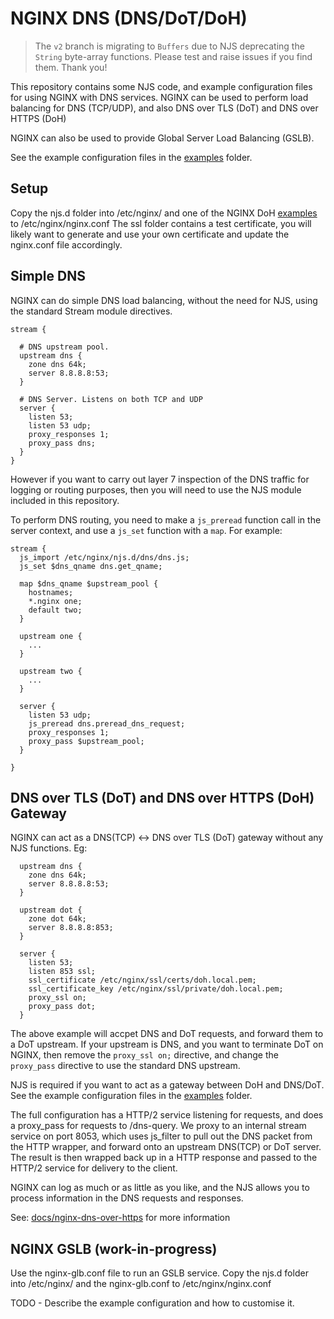 # NGINX DNS (DNS/DoT/DoH)

> The `v2` branch is migrating to `Buffers` due to NJS deprecating the `String` byte-array functions.
> Please test and raise issues if you find them. Thank you!

This repository contains some NJS code, and example configuration files for using NGINX with DNS services.
NGINX can be used to perform load balancing for DNS (TCP/UDP), and also DNS over TLS (DoT) and DNS over HTTPS (DoH)

NGINX can also be used to provide Global Server Load Balancing (GSLB).

See the example configuration files in the [examples](examples) folder.

## Setup
Copy the njs.d folder into /etc/nginx/ and one of the NGINX DoH [examples](examples) to /etc/nginx/nginx.conf
The ssl folder contains a test certificate, you will likely want to generate and use your own certificate and update the nginx.conf file accordingly.

## Simple DNS
NGINX can do simple DNS load balancing, without the need for NJS, using the standard Stream module directives.
```
stream {

  # DNS upstream pool.
  upstream dns {
    zone dns 64k;
    server 8.8.8.8:53;
  }

  # DNS Server. Listens on both TCP and UDP
  server {
    listen 53;
    listen 53 udp;
    proxy_responses 1;
    proxy_pass dns;
  }
}
```

However if you want to carry out layer 7 inspection of the DNS traffic for logging or routing purposes, then you will need to use the NJS module
included in this repository. 

To perform DNS routing, you need to make a `js_preread` function call in the server context, and use a `js_set` function with a `map`.
For example:
```
stream {
  js_import /etc/nginx/njs.d/dns/dns.js;
  js_set $dns_qname dns.get_qname;

  map $dns_qname $upstream_pool {
    hostnames;
    *.nginx one;
    default two;
  }

  upstream one {
    ...
  }

  upstream two {
    ...
  }

  server {
    listen 53 udp;
    js_preread dns.preread_dns_request;
    proxy_responses 1;
    proxy_pass $upstream_pool;
  }

}
```

## DNS over TLS (DoT) and DNS over HTTPS (DoH) Gateway

NGINX can act as a DNS(TCP) <-> DNS over TLS (DoT) gateway without any NJS functions. Eg:

```
  upstream dns {
    zone dns 64k;
    server 8.8.8.8:53;
  }

  upstream dot {
    zone dot 64k;
    server 8.8.8.8:853;
  }

  server {
    listen 53;
    listen 853 ssl;
    ssl_certificate /etc/nginx/ssl/certs/doh.local.pem;
    ssl_certificate_key /etc/nginx/ssl/private/doh.local.pem;
    proxy_ssl on;
    proxy_pass dot;
  }
```
The above example will accpet DNS and DoT requests, and forward them to a DoT upstream. If your upstream is DNS, and you want to terminate DoT on NGINX, then remove the `proxy_ssl on;` directive, and change the `proxy_pass` directive to use the standard DNS upstream.

NJS is required if you want to act as a gateway between DoH and DNS/DoT.
See the example configuration files in the [examples](examples) folder.

The full configuration has a HTTP/2 service listening for requests, and does a proxy_pass for requests to /dns-query. 
We proxy to an internal stream service on port 8053, which uses js_filter to pull out the DNS packet from the HTTP wrapper,
and forward onto an upstream DNS(TCP) or DoT server.
The result is then wrapped back up in a HTTP response and passed to the HTTP/2 service for delivery to the client.

NGINX can log as much or as little as you like, and the NJS allows you to process information in the DNS requests and
responses.

See: [docs/nginx-dns-over-https](docs/nginx-dns-over-https.md) for more information

## NGINX GSLB (work-in-progress)
Use the nginx-glb.conf file to run an GSLB service.
Copy the njs.d folder into /etc/nginx/ and the nginx-glb.conf to /etc/nginx/nginx.conf

TODO - Describe the example configuration and how to customise it.


